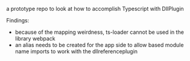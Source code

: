a prototype repo to look at how to accomplish Typescript with DllPlugin

Findings:

- because of the mapping weirdness, ts-loader cannot be used in the library webpack
- an alias needs to be created for the app side to allow based module name imports to work with the dllreferenceplugin
